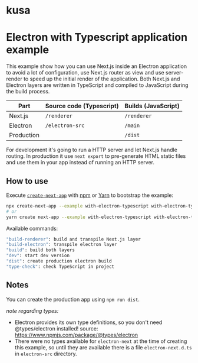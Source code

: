 # kusa

# Electron with Typescript application example

This example show how you can use Next.js inside an Electron application to avoid a lot of configuration, use Next.js router as view and use server-render to speed up the initial render of the application. Both Next.js and Electron layers are written in TypeScript and compiled to JavaScript during the build process.

| Part       | Source code (Typescript) | Builds (JavaScript) |
| ---------- | ------------------------ | ------------------- |
| Next.js    | `/renderer`              | `/renderer`         |
| Electron   | `/electron-src`          | `/main`             |
| Production |                          | `/dist`             |

For development it's going to run a HTTP server and let Next.js handle routing. In production it use `next export` to pre-generate HTML static files and use them in your app instead of running an HTTP server.

## How to use

Execute [`create-next-app`](https://github.com/vercel/next.js/tree/canary/packages/create-next-app) with [npm](https://docs.npmjs.com/cli/init) or [Yarn](https://yarnpkg.com/lang/en/docs/cli/create/) to bootstrap the example:

```bash
npx create-next-app --example with-electron-typescript with-electron-typescript-app
# or
yarn create next-app --example with-electron-typescript with-electron-typescript-app
```

Available commands:

```bash
"build-renderer": build and transpile Next.js layer
"build-electron": transpile electron layer
"build": build both layers
"dev": start dev version
"dist": create production electron build
"type-check": check TypeScript in project
```

## Notes

You can create the production app using `npm run dist`.

_note regarding types:_

- Electron provides its own type definitions, so you don't need @types/electron installed!
  source: https://www.npmjs.com/package/@types/electron
- There were no types available for `electron-next` at the time of creating this example, so until they are available there is a file `electron-next.d.ts` in `electron-src` directory.
